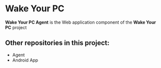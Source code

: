 # Wake Your PC

**Wake Your PC Agent** is the Web application component of the **Wake Your PC** project

## Other repositories in this project:
* Agent
* Android App



